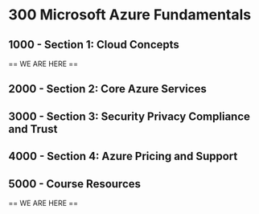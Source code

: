 # 300 Microsoft Azure Fundamentals

## 1000 - Section 1: Cloud Concepts

== WE ARE HERE ==

## 2000 - Section 2: Core Azure Services



## 3000 - Section 3: Security Privacy Compliance and Trust



## 4000 - Section 4: Azure Pricing and Support



## 5000 - Course Resources






== WE ARE HERE ==
